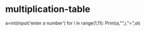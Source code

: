 # multiplication-table
a=int(input('enter a number')
for i in range(1,11):
    Print(a,"*",i,"=",a*i)
